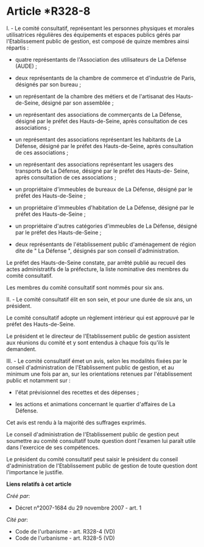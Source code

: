 # Article *R328-8

I. - Le comité consultatif, représentant les personnes physiques et morales utilisatrices régulières des équipements et
espaces publics gérés par l'Etablissement public de gestion, est composé de quinze membres ainsi répartis : 

- quatre représentants de l'Association des utilisateurs de La Défense (AUDE) ; 

- deux représentants de la chambre de commerce et d'industrie de Paris, désignés par son bureau ; 

- un représentant de la chambre des métiers et de l'artisanat des Hauts-de-Seine, désigné par son assemblée ; 

- un représentant des associations de commerçants de La Défense, désigné par le préfet des Hauts-de-Seine, après consultation
de ces associations ; 

- un représentant des associations représentant les habitants de La Défense, désigné par le préfet des Hauts-de-Seine, après
consultation de ces associations ; 

- un représentant des associations représentant les usagers des transports de La Défense, désigné par le préfet des Hauts-de-
Seine, après consultation de ces associations ; 

- un propriétaire d'immeubles de bureaux de La Défense, désigné par le préfet des Hauts-de-Seine ; 

- un propriétaire d'immeubles d'habitation de La Défense, désigné par le préfet des Hauts-de-Seine ; 

- un propriétaire d'autres catégories d'immeubles de La Défense, désigné par le préfet des Hauts-de-Seine ; 

- deux représentants de l'établissement public d'aménagement de région dite de " La Défense ", désignés par son conseil
d'administration. 

Le préfet des Hauts-de-Seine constate, par arrêté publié au recueil des actes administratifs de la préfecture, la liste
nominative des membres du comité consultatif. 

Les membres du comité consultatif sont nommés pour six ans. 

II. - Le comité consultatif élit en son sein, et pour une durée de six ans, un président. 

Le comité consultatif adopte un règlement intérieur qui est approuvé par le préfet des Hauts-de-Seine. 

Le président et le directeur de l'Etablissement public de gestion assistent aux réunions du comité et y sont entendus à
chaque fois qu'ils le demandent. 

III. - Le comité consultatif émet un avis, selon les modalités fixées par le conseil d'administration de l'Etablissement
public de gestion, et au minimum une fois par an, sur les orientations retenues par l'établissement public et notamment
sur : 

- l'état prévisionnel des recettes et des dépenses ; 

- les actions et animations concernant le quartier d'affaires de La Défense. 

Cet avis est rendu à la majorité des suffrages exprimés. 

Le conseil d'administration de l'Etablissement public de gestion peut soumettre au comité consultatif toute question dont
l'examen lui paraît utile dans l'exercice de ses compétences. 

Le président du comité consultatif peut saisir le président du conseil d'administration de l'Etablissement public de gestion
de toute question dont l'importance le justifie.

**Liens relatifs à cet article**

_Créé par_:

  - Décret n°2007-1684 du 29 novembre 2007 - art. 1

_Cité par_:

  - Code de l'urbanisme - art. R328-4 (VD)
  - Code de l'urbanisme - art. R328-5 (VD)
